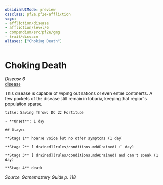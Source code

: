 ```yaml
---
obsidianUIMode: preview
cssclass: pf2e,pf2e-affliction
tags:
- affliction/disease
- affliction/level/6
- compendium/src/pf2e/gmg
- trait/disease
aliases: ["Choking Death"]
---
```

# Choking Death
*Disease 6*  
[disease](rules/traits/disease.md)  

This disease is capable of wiping out nations or even entire continents. A few pockets of the disease still remain in Iobaria, keeping that region's population sparse.

```ad-inline-affliction
title: Saving Throw: DC 22 Fortitude

- **Onset**: 1 day

## Stages

**Stage 1** hoarse voice but no other symptoms (1 day)

**Stage 2** [ drained](rules/conditions.md#Drained) (1 day)

**Stage 3** [ drained](rules/conditions.md#Drained) and can't speak (1 day)

**Stage 4** death
```

*Source: Gamemastery Guide p. 118*